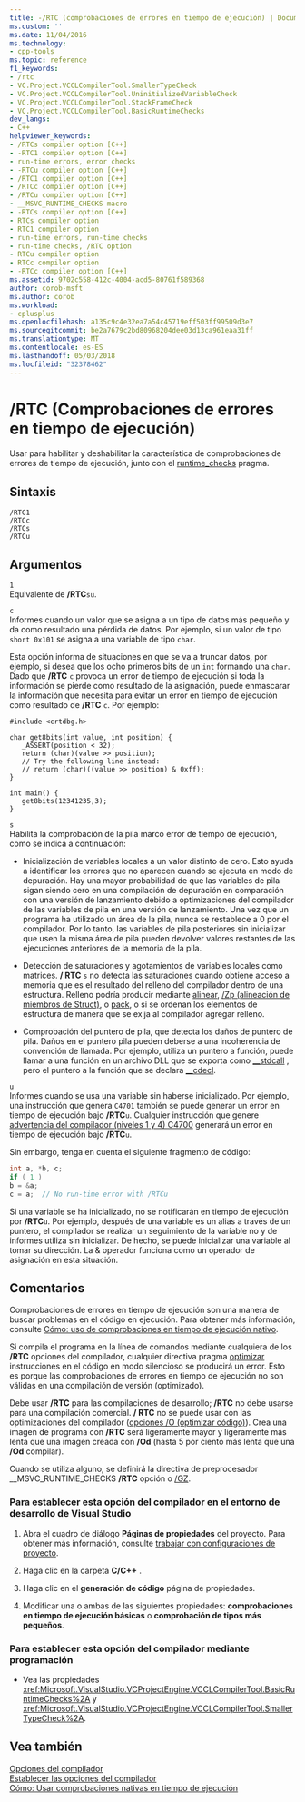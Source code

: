 ```yaml
---
title: -/RTC (comprobaciones de errores en tiempo de ejecución) | Documentos de Microsoft
ms.custom: ''
ms.date: 11/04/2016
ms.technology:
- cpp-tools
ms.topic: reference
f1_keywords:
- /rtc
- VC.Project.VCCLCompilerTool.SmallerTypeCheck
- VC.Project.VCCLCompilerTool.UninitializedVariableCheck
- VC.Project.VCCLCompilerTool.StackFrameCheck
- VC.Project.VCCLCompilerTool.BasicRuntimeChecks
dev_langs:
- C++
helpviewer_keywords:
- /RTCs compiler option [C++]
- -RTC1 compiler option [C++]
- run-time errors, error checks
- -RTCu compiler option [C++]
- /RTC1 compiler option [C++]
- /RTCc compiler option [C++]
- /RTCu compiler option [C++]
- __MSVC_RUNTIME_CHECKS macro
- -RTCs compiler option [C++]
- RTCs compiler option
- RTC1 compiler option
- run-time errors, run-time checks
- run-time checks, /RTC option
- RTCu compiler option
- RTCc compiler option
- -RTCc compiler option [C++]
ms.assetid: 9702c558-412c-4004-acd5-80761f589368
author: corob-msft
ms.author: corob
ms.workload:
- cplusplus
ms.openlocfilehash: a135c9c4e32ea7a54c45719eff503ff99509d3e7
ms.sourcegitcommit: be2a7679c2bd80968204dee03d13ca961eaa31ff
ms.translationtype: MT
ms.contentlocale: es-ES
ms.lasthandoff: 05/03/2018
ms.locfileid: "32378462"
---
```

# <a name="rtc-run-time-error-checks"></a>/RTC (Comprobaciones de errores en tiempo de ejecución)
Usar para habilitar y deshabilitar la característica de comprobaciones de errores de tiempo de ejecución, junto con el [runtime_checks](../../preprocessor/runtime-checks.md) pragma.  
  
## <a name="syntax"></a>Sintaxis  
  
```  
/RTC1  
/RTCc  
/RTCs  
/RTCu  
```  
  
## <a name="arguments"></a>Argumentos  
 `1`  
 Equivalente de **/RTC**`su`.  
  
 `c`  
 Informes cuando un valor que se asigna a un tipo de datos más pequeño y da como resultado una pérdida de datos. Por ejemplo, si un valor de tipo `short 0x101` se asigna a una variable de tipo `char`.  
  
 Esta opción informa de situaciones en que se va a truncar datos, por ejemplo, si desea que los ocho primeros bits de un `int` formando una `char`. Dado que **/RTC** `c` provoca un error de tiempo de ejecución si toda la información se pierde como resultado de la asignación, puede enmascarar la información que necesita para evitar un error en tiempo de ejecución como resultado de **/RTC** `c`. Por ejemplo:  
  
```  
#include <crtdbg.h>  
  
char get8bits(int value, int position) {  
   _ASSERT(position < 32);  
   return (char)(value >> position);  
   // Try the following line instead:  
   // return (char)((value >> position) & 0xff);  
}  
  
int main() {  
   get8bits(12341235,3);  
}  
```  
  
 `s`  
 Habilita la comprobación de la pila marco error de tiempo de ejecución, como se indica a continuación:  
  
-   Inicialización de variables locales a un valor distinto de cero. Esto ayuda a identificar los errores que no aparecen cuando se ejecuta en modo de depuración. Hay una mayor probabilidad de que las variables de pila sigan siendo cero en una compilación de depuración en comparación con una versión de lanzamiento debido a optimizaciones del compilador de las variables de pila en una versión de lanzamiento. Una vez que un programa ha utilizado un área de la pila, nunca se restablece a 0 por el compilador. Por lo tanto, las variables de pila posteriores sin inicializar que usen la misma área de pila pueden devolver valores restantes de las ejecuciones anteriores de la memoria de la pila.  
  
-   Detección de saturaciones y agotamientos de variables locales como matrices. **/ RTC** `s` no detecta las saturaciones cuando obtiene acceso a memoria que es el resultado del relleno del compilador dentro de una estructura. Relleno podría producir mediante [alinear](../../cpp/align-cpp.md), [/Zp (alineación de miembros de Struct)](../../build/reference/zp-struct-member-alignment.md), o [pack](../../preprocessor/pack.md), o si se ordenan los elementos de estructura de manera que se exija al compilador agregar relleno.  
  
-   Comprobación del puntero de pila, que detecta los daños de puntero de pila. Daños en el puntero pila pueden deberse a una incoherencia de convención de llamada. Por ejemplo, utiliza un puntero a función, puede llamar a una función en un archivo DLL que se exporta como [__stdcall](../../cpp/stdcall.md) , pero el puntero a la función que se declara [__cdecl](../../cpp/cdecl.md).  
  
 `u`  
 Informes cuando se usa una variable sin haberse inicializado. Por ejemplo, una instrucción que genera `C4701` también se puede generar un error en tiempo de ejecución bajo **/RTC**`u`. Cualquier instrucción que genere [advertencia del compilador (niveles 1 y 4) C4700](../../error-messages/compiler-warnings/compiler-warning-level-1-and-level-4-c4700.md) generará un error en tiempo de ejecución bajo **/RTC**`u`.  
  
 Sin embargo, tenga en cuenta el siguiente fragmento de código:  
  
```cpp  
int a, *b, c;  
if ( 1 )  
b = &a;  
c = a;  // No run-time error with /RTCu  
```  
  
 Si una variable se ha inicializado, no se notificarán en tiempo de ejecución por **/RTC**`u`. Por ejemplo, después de una variable es un alias a través de un puntero, el compilador se realizar un seguimiento de la variable no y de informes utiliza sin inicializar. De hecho, se puede inicializar una variable al tomar su dirección. La & operador funciona como un operador de asignación en esta situación.  
  
## <a name="remarks"></a>Comentarios  
 Comprobaciones de errores en tiempo de ejecución son una manera de buscar problemas en el código en ejecución. Para obtener más información, consulte [Cómo: uso de comprobaciones en tiempo de ejecución nativo](/visualstudio/debugger/how-to-use-native-run-time-checks).  
  
 Si compila el programa en la línea de comandos mediante cualquiera de los **/RTC** opciones del compilador, cualquier directiva pragma [optimizar](../../preprocessor/optimize.md) instrucciones en el código en modo silencioso se producirá un error. Esto es porque las comprobaciones de errores en tiempo de ejecución no son válidas en una compilación de versión (optimizado).  
  
 Debe usar **/RTC** para las compilaciones de desarrollo; **/RTC** no debe usarse para una compilación comercial. **/ RTC** no se puede usar con las optimizaciones del compilador ([opciones /O (optimizar código)](../../build/reference/o-options-optimize-code.md)). Crea una imagen de programa con **/RTC** será ligeramente mayor y ligeramente más lenta que una imagen creada con **/Od** (hasta 5 por ciento más lenta que una **/Od** compilar).  
  
 Cuando se utiliza alguno, se definirá la directiva de preprocesador __MSVC_RUNTIME_CHECKS **/RTC** opción o [/GZ](../../build/reference/gz-enable-stack-frame-run-time-error-checking.md).  
  
### <a name="to-set-this-compiler-option-in-the-visual-studio-development-environment"></a>Para establecer esta opción del compilador en el entorno de desarrollo de Visual Studio  
  
1.  Abra el cuadro de diálogo **Páginas de propiedades** del proyecto. Para obtener más información, consulte [trabajar con configuraciones de proyecto](../../ide/working-with-project-properties.md).  
  
2.  Haga clic en la carpeta **C/C++** .  
  
3.  Haga clic en el **generación de código** página de propiedades.  
  
4.  Modificar una o ambas de las siguientes propiedades: **comprobaciones en tiempo de ejecución básicas** o **comprobación de tipos más pequeños**.  
  
### <a name="to-set-this-compiler-option-programmatically"></a>Para establecer esta opción del compilador mediante programación  
  
-   Vea las propiedades <xref:Microsoft.VisualStudio.VCProjectEngine.VCCLCompilerTool.BasicRuntimeChecks%2A> y <xref:Microsoft.VisualStudio.VCProjectEngine.VCCLCompilerTool.SmallerTypeCheck%2A>.  
  
## <a name="see-also"></a>Vea también  
 [Opciones del compilador](../../build/reference/compiler-options.md)   
 [Establecer las opciones del compilador](../../build/reference/setting-compiler-options.md)   
 [Cómo: Usar comprobaciones nativas en tiempo de ejecución](/visualstudio/debugger/how-to-use-native-run-time-checks)
